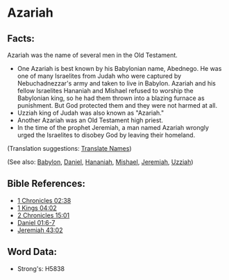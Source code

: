 # Azariah #

## Facts: ##

Azariah was the name of several men in the Old Testament.

* One Azariah is best known by his Babylonian name, Abednego. He was one of many Israelites from Judah who were captured by Nebuchadnezzar's army and taken to live in Babylon. Azariah and his fellow Israelites Hananiah and Mishael  refused to worship the Babylonian king, so he had them thrown into a blazing furnace as punishment. But God protected them and they were not harmed at all.
* Uzziah king of Judah was also known as "Azariah."
* Another Azariah was an Old Testament high priest.
* In the time of the prophet Jeremiah, a man named Azariah wrongly urged the Israelites to disobey God by leaving their homeland.

(Translation suggestions: [Translate Names](rc://en/ta/man/translate/translate-names))

(See also: [Babylon](../names/babylon.md), [Daniel](../names/daniel.md), [Hananiah](../names/hananiah.md), [Mishael](../names/mishael.md), [Jeremiah](../names/jeremiah.md), [Uzziah](../names/uzziah.md))

## Bible References: ##

* [1 Chronicles 02:38](rc://en/tn/help/1ch/02/38)
* [1 Kings 04:02](rc://en/tn/help/1ki/04/02)
* [2 Chronicles 15:01](rc://en/tn/help/2ch/15/01)
* [Daniel 01:6-7](rc://en/tn/help/dan/01/06)
* [Jeremiah 43:02](rc://en/tn/help/jer/43/02)

## Word Data: ##

* Strong's: H5838
